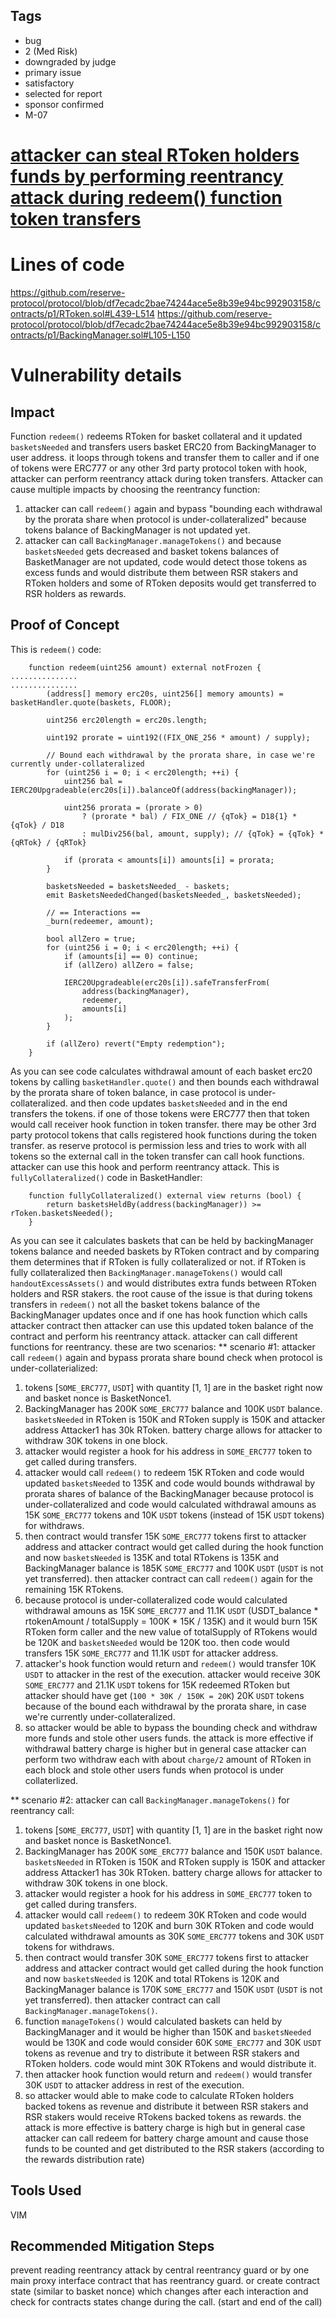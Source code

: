 ## Tags

- bug
- 2 (Med Risk)
- downgraded by judge
- primary issue
- satisfactory
- selected for report
- sponsor confirmed
- M-07

# [attacker can steal RToken holders funds by performing reentrancy attack during redeem() function token transfers](https://github.com/code-423n4/2023-01-reserve-findings/issues/347) 

# Lines of code

https://github.com/reserve-protocol/protocol/blob/df7ecadc2bae74244ace5e8b39e94bc992903158/contracts/p1/RToken.sol#L439-L514
https://github.com/reserve-protocol/protocol/blob/df7ecadc2bae74244ace5e8b39e94bc992903158/contracts/p1/BackingManager.sol#L105-L150


# Vulnerability details

## Impact
Function `redeem()` redeems RToken for basket collateral and it updated `basketsNeeded` and transfers users basket ERC20 from BackingManager to user address. it loops through tokens and transfer them to caller and if one of tokens were ERC777 or any other 3rd party protocol token with hook, attacker can perform reentrancy attack during token transfers. Attacker can cause multiple impacts by choosing the reentrancy function:
1. attacker can call `redeem()` again and bypass "bounding each withdrawal by the prorata share when protocol is under-collateralized" because tokens balance of BackingManager is not updated yet.
2. attacker can call `BackingManager.manageTokens()` and because `basketsNeeded` gets decreased and basket tokens balances of BasketManager are not updated, code would detect those tokens as excess funds and would distribute them between RSR stakers and RToken holders and some of RToken deposits would get transferred to RSR holders as rewards.

## Proof of Concept
This is `redeem()` code:
```
    function redeem(uint256 amount) external notFrozen {
...............
...............
        (address[] memory erc20s, uint256[] memory amounts) = basketHandler.quote(baskets, FLOOR);

        uint256 erc20length = erc20s.length;

        uint192 prorate = uint192((FIX_ONE_256 * amount) / supply);

        // Bound each withdrawal by the prorata share, in case we're currently under-collateralized
        for (uint256 i = 0; i < erc20length; ++i) {
            uint256 bal = IERC20Upgradeable(erc20s[i]).balanceOf(address(backingManager));

            uint256 prorata = (prorate > 0)
                ? (prorate * bal) / FIX_ONE // {qTok} = D18{1} * {qTok} / D18
                : mulDiv256(bal, amount, supply); // {qTok} = {qTok} * {qRTok} / {qRTok}

            if (prorata < amounts[i]) amounts[i] = prorata;
        }

        basketsNeeded = basketsNeeded_ - baskets;
        emit BasketsNeededChanged(basketsNeeded_, basketsNeeded);

        // == Interactions ==
        _burn(redeemer, amount);

        bool allZero = true;
        for (uint256 i = 0; i < erc20length; ++i) {
            if (amounts[i] == 0) continue;
            if (allZero) allZero = false;

            IERC20Upgradeable(erc20s[i]).safeTransferFrom(
                address(backingManager),
                redeemer,
                amounts[i]
            );
        }

        if (allZero) revert("Empty redemption");
    }
```
As you can see code calculates withdrawal amount of each basket erc20 tokens by calling `basketHandler.quote()` and then bounds each withdrawal by the prorata share of token balance, in case protocol is under-collateralized. and then code updates `basketsNeeded` and in the end transfers the tokens.  if one of those tokens were ERC777 then that token would call receiver hook function in token transfer. there may be other 3rd party protocol tokens that calls registered hook functions during the token transfer. as reserve protocol is permission less and tries to work with all tokens so the external call in the token transfer can call hook functions. attacker can use this hook and perform reentrancy attack.
This is `fullyCollateralized()` code in BasketHandler:
```
    function fullyCollateralized() external view returns (bool) {
        return basketsHeldBy(address(backingManager)) >= rToken.basketsNeeded();
    }
```
As you can see it calculates baskets that can be held by backingManager tokens balance and needed baskets by RToken contract and by comparing them determines that if RToken is fully collateralized or not. if RToken is fully collateralized then `BackingManager.manageTokens()` would call `handoutExcessAssets()` and would distributes extra funds between RToken holders and RSR stakers.
the root cause of the issue is that during tokens transfers in `redeem()` not all the basket tokens balance of the BackingManager updates once and if one has hook function which calls attacker contract then attacker can use this updated token balance of the contract and perform his reentrancy attack. attacker can call different functions for reentrancy. these are two scenarios:
** scenario #1: attacker call `redeem()` again and bypass prorata share bound check when protocol is under-collaterialized:
1. tokens [`SOME_ERC777`, `USDT`] with quantity [1, 1] are in the basket right now and basket nonce is BasketNonce1.
2. BackingManager has 200K `SOME_ERC777` balance and 100K `USDT` balance. `basketsNeeded` in RToken is 150K and RToken supply is 150K and attacker address Attacker1 has 30k RToken. battery charge allows for attacker to withdraw 30K tokens in one block.
3. attacker would register a hook for his address in `SOME_ERC777` token to get called during transfers.
4. attacker would call `redeem()` to redeem 15K RToken and code would updated `basketsNeeded` to 135K and code would bounds withdrawal by prorata shares of balance of the BackingManager because protocol is under-collateralized and code would calculated withdrawal amouns as 15K `SOME_ERC777` tokens and 10K `USDT` tokens (instead of 15K `USDT` tokens) for withdraws.
5. then contract would transfer 15K `SOME_ERC777` tokens first to attacker address and attacker contract would get called during the hook function and now `basketsNeeded` is 135K and total RTokens is 135K and BackingManager balance is 185K `SOME_ERC777` and 100K `USDT` (`USDT` is not yet transferred). then attacker contract can call `redeem()` again for the remaining 15K RTokens.
6. because protocol is under-collateralized code would calculated withdrawal amouns as 15K `SOME_ERC777` and 11.1K `USDT` (USDT_balance * rtokenAmount / totalSupply = 100K * 15K / 135K) and it would burn 15K RToken form caller and the new value of totalSupply of RTokens would be 120K and `basketsNeeded` would be 120K too. then code would transfers 15K `SOME_ERC777` and 11.1K `USDT` for attacker address. 
7. attacker's hook function would return and `redeem()` would transfer 10K `USDT` to attacker in the rest of the execution. attacker would receive 30K `SOME_ERC777` and 21.1K `USDT` tokens for 15K redeemed RToken but attacker should have get (`100 * 30K / 150K = 20K`) 20K `USDT` tokens because of the bound each withdrawal by the prorata share, in case we're currently under-collateralized.
8. so attacker would be able to bypass the bounding check and withdraw more funds and stole other users funds. the attack is more effective if withdrawal battery charge is higher but in general case attacker can perform two withdraw each with about `charge/2` amount of RToken in each block and stole other users funds when protocol is under collaterlized.

** scenario #2: attacker can call `BackingManager.manageTokens()` for reentrancy call:
1. tokens [`SOME_ERC777`, `USDT`] with quantity [1, 1] are in the basket right now and basket nonce is BasketNonce1.
2. BackingManager has 200K `SOME_ERC777` balance and 150K `USDT` balance. `basketsNeeded` in RToken is 150K and RToken supply is 150K and attacker address Attacker1 has 30k RToken. battery charge allows for attacker to withdraw 30K tokens in one block.
3. attacker would register a hook for his address in `SOME_ERC777` token to get called during transfers.
4. attacker would call `redeem()` to redeem 30K RToken and code would updated `basketsNeeded` to 120K and burn 30K RToken and code would calculated withdrawal amounts as 30K `SOME_ERC777` tokens and 30K `USDT` tokens for withdraws.
5. then contract would transfer 30K `SOME_ERC777` tokens first to attacker address and attacker contract would get called during the hook function and now `basketsNeeded` is 120K and total RTokens is 120K and BackingManager balance is 170K `SOME_ERC777` and 150K `USDT` (`USDT` is not yet transferred). then attacker contract can call `BackingManager.manageTokens()`.
6. function `manageTokens()` would calculated baskets can held by BackingManager and it would be higher than 150K and `basketsNeeded` would be 130K and code would consider 60K `SOME_ERC777` and 30K `USDT` tokens as revenue and try to distribute it between RSR stakers and RToken holders. code would mint 30K RTokens and would distribute it.
7. then attacker hook function would return and `redeem()` would transfer 30K `USDT` to attacker address in rest of the execution.
8. so attacker would able to make code to calculate RToken holders backed tokens as revenue and distribute it between RSR stakers and RSR stakers would receive RTokens backed tokens as rewards. the attack is more effective is battery charge is high but in general case attacker can call redeem for battery charge amount and cause those funds to be counted and get distributed to the RSR stakers (according to the rewards distribution rate)

## Tools Used
VIM

## Recommended Mitigation Steps
prevent reading reentrancy attack by central reentrancy guard or by one main proxy interface contract that has reentrancy guard.
or create contract state (similar to basket nonce) which changes after each interaction and check for contracts states change during the call. (start and end of the call)
